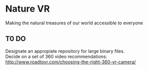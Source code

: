 # Nature VR
Making the natural treasures of our world accessible to everyone


## T0 DO

Designate an appropiate repository for large binary files.  
Decide on a set of 360 video recommendations:  
http://www.roadtovr.com/choosing-the-right-360-vr-camera/
